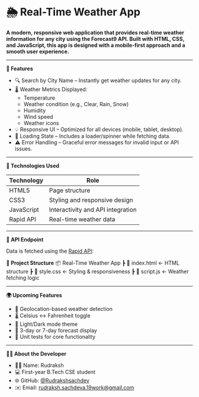 <h1> 🌦️ Real-Time Weather App </h1>

<b>A modern, responsive web application that provides real-time weather information for any city using the Forecast9 API. Built with HTML, CSS, and JavaScript, this app is designed with a mobile-first approach and a smooth user experience.</b>

---

<b> 🚀 Features </b>

- 🔍 Search by City Name – Instantly get weather updates for any city.
- 🌡️ Weather Metrics Displayed:
  - Temperature
  - Weather condition (e.g., Clear, Rain, Snow)
  - Humidity
  - Wind speed
  - Weather icons
- 💡 Responsive UI – Optimized for all devices (mobile, tablet, desktop).
- 🔁 Loading State – Includes a loader/spinner while fetching data.
- ⚠️ Error Handling – Graceful error messages for invalid input or API issues.

---

<b> 🧠 Technologies Used </b>

| Technology    | Role                              |
|---------------|-----------------------------------|
| HTML5         | Page structure                    |
| CSS3          | Styling and responsive design     |
| JavaScript    | Interactivity and API integration |
| Rapid API     | Real-time weather data            |

---

<b>🔗 API Endpoint </b>

Data is fetched using the [Rapid API](https://${API_HOST}/time_machine?lat=${lat}&lon=${lon}&date=${date}&units=auto):

<b>📂 Project Structure</b>
📦 Real-Time Weather App
┣ 📄 index.html ← HTML structure
┣ 📄 style.css ← Styling & responsiveness
┣ 📄 script.js ← Weather fetching logic

---

<b>🌍 Upcoming Features</b>

- 📍 Geolocation-based weather detection
- 🌡️ Celsius ↔ Fahrenheit toggle
- 🌙 Light/Dark mode theme
- 📅 3-day or 7-day forecast display
- 🧪 Unit tests for core functionality

---

<b>🙋‍♂️ About the Developer</b>

- 👨‍🎓 Name: Rudraksh  
- 💻 First-year B.Tech CSE student  
- 🌐 GitHub: [@Rudrakshsachdev](https://github.com/Rudrakshsachdev)  
- ✉️ Email: 	rudraksh.sachdeva.19work@gmail.com

